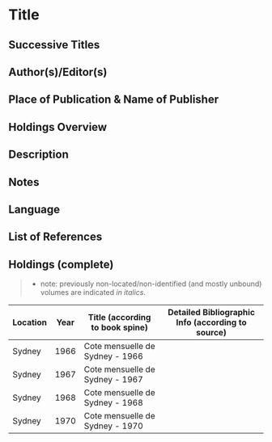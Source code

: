 # Title

## Successive Titles

## Author(s)/Editor(s)

## Place of Publication & Name of Publisher

## Holdings Overview

## Description

## Notes

## Language

## List of References

## Holdings (complete)

> * note: previously non-located/non-identified (and mostly unbound) volumes are indicated *in italics*.

| Location | Year | Title (according to book spine) | Detailed Bibliographic Info (according to source) |
|----------|------|---------------------------------|---------------------------------------------------|
| Sydney   | 1966 | Cote mensuelle de Sydney - 1966 |                                                   |
| Sydney   | 1967 | Cote mensuelle de Sydney - 1967 |                                                   |
| Sydney   | 1968 | Cote mensuelle de Sydney - 1968 |                                                   |
| Sydney   | 1970 | Cote mensuelle de Sydney - 1970 |                                                   |
